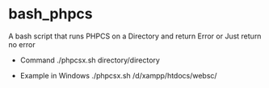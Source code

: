 # bash_phpcs
A bash script that runs PHPCS on a Directory and return Error or Just return no error

* Command
./phpcsx.sh directory/directory

* Example in Windows
./phpcsx.sh /d/xampp/htdocs/websc/

